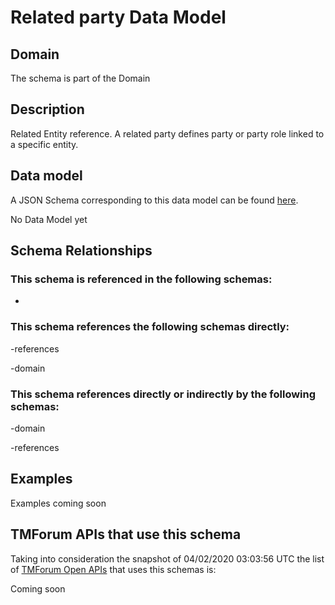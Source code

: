 # Related party Data Model

## Domain

The  schema is part of the  Domain

## Description

Related Entity reference. A related party defines party or party role linked to a specific entity.

## Data model

A JSON Schema corresponding to this data model can be found
[here](https://github.com/tmforum-rand/schemas/blob/candidates/EngagedParty/RelatedParty.schema.json).

No Data Model yet

## Schema Relationships

### This schema is referenced in the following schemas:

-

### This schema references the following schemas directly:

-references

-domain

### This schema references directly or indirectly by the following schemas:

-domain

-references



## Examples

Examples coming soon

## TMForum APIs that use this schema

Taking into consideration the snapshot of 04/02/2020 03:03:56 UTC the list of [TMForum Open APIs](https://www.tmforum.org/open-apis/) that uses this schemas is:

Coming soon